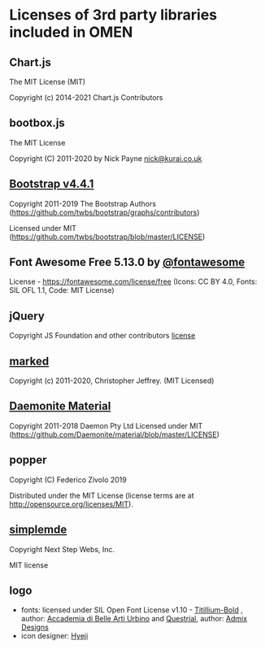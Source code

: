 # Licenses of 3rd party libraries included in OMEN

## Chart.js

The MIT License (MIT)

Copyright (c) 2014-2021 Chart.js Contributors

## bootbox.js

The MIT License

Copyright (C) 2011-2020 by Nick Payne <nick@kurai.co.uk>

## [Bootstrap v4.4.1](https://getbootstrap.com/)

Copyright 2011-2019 The Bootstrap Authors (https://github.com/twbs/bootstrap/graphs/contributors)

Licensed under MIT (https://github.com/twbs/bootstrap/blob/master/LICENSE)

## Font Awesome Free 5.13.0 by [@fontawesome](https://fontawesome.com)

License - https://fontawesome.com/license/free (Icons: CC BY 4.0, Fonts: SIL OFL 1.1, Code: MIT License)

## jQuery

Copyright JS Foundation and other contributors [license](jquery.org/license)

## [marked](https://github.com/markedjs/marked)

Copyright (c) 2011-2020, Christopher Jeffrey. (MIT Licensed)

## [Daemonite Material](http://daemonite.github.io/material/)

Copyright 2011-2018 Daemon Pty Ltd
Licensed under MIT (https://github.com/Daemonite/material/blob/master/LICENSE)

## popper

Copyright (C) Federico Zivolo 2019

Distributed under the MIT License (license terms are at http://opensource.org/licenses/MIT).

## [simplemde](https://github.com/NextStepWebs/simplemde-markdown-editor)

Copyright Next Step Webs, Inc.

MIT license

## logo

- fonts: licensed under SIL Open Font License v1.10 - [Titillium-Bold](https://www.fontsquirrel.com/fonts/titillium) , author: [Accademia di Belle Arti Urbino](http://www.accademiadiurbino.it/) and [Questrial](https://www.fontsquirrel.com/fonts/questrial), author: [Admix Designs](http://www.admixdesigns.com/)
- icon designer: [Hyeji](/iiijeyh)

